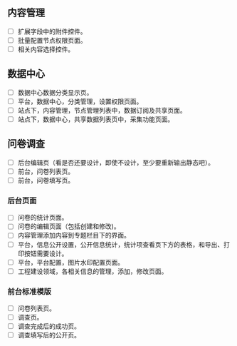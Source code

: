 ## 内容管理

- [ ] 扩展字段中的附件控件。
- [ ] 批量配置节点权限页面。
- [ ] 相关内容选择控件。

## 数据中心
- [ ] 数据中心数据分类显示页。
- [ ] 平台，数据中心，分类管理，设置权限页面。
- [ ] 站点下，内容管理，节点管理列表中，数据订阅及共享页面。
- [ ] 站点下，数据中心，共享数据列表页中，采集功能页面。

## 问卷调查
- [ ] 后台编辑页（看是否还要设计，即使不设计，至少要重新输出静态吧）。
- [ ] 前台，问卷列表页。
- [ ] 前台，问卷填写页。

### 后台页面

- [ ] 问卷的统计页面。
- [ ] 问卷的编辑页面（包括创建和修改)。
- [ ] 内容管理添加内容到专题栏目下的界面。
- [ ] 平台，信息公开设置，公开信息统计，统计项查看页下方的表格，和导出、打印按钮需要设计。
- [ ] 平台，平台配置，图片水印配置页面。
- [ ] 工程建设领域，各相关信息的管理，添加，修改页面。

### 前台标准模版

- [ ] 问卷列表页。
- [ ] 调查页。
- [ ] 调查完成后的成功页。
- [ ] 调查填写后的公开页。
